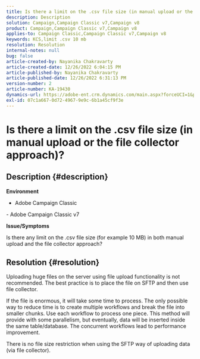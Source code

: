 ```yaml
---
title: Is there a limit on the .csv file size (in manual upload or the file collector approach)?
description: Description
solution: Campaign,Campaign Classic v7,Campaign v8
product: Campaign,Campaign Classic v7,Campaign v8
applies-to: Campaign Classic,Campaign Classic v7,Campaign v8
keywords: KCS,limit .csv 10 mb
resolution: Resolution
internal-notes: null
bug: false
article-created-by: Nayanika Chakravarty
article-created-date: 12/26/2022 6:04:15 PM
article-published-by: Nayanika Chakravarty
article-published-date: 12/26/2022 6:31:13 PM
version-number: 2
article-number: KA-19430
dynamics-url: https://adobe-ent.crm.dynamics.com/main.aspx?forceUCI=1&pagetype=entityrecord&etn=knowledgearticle&id=e9e304b3-4785-ed11-81ac-6045bd006b4b
exl-id: 07c1a667-0d72-4967-9e9c-6b1a45cf9f3e
---
```

# Is there a limit on the .csv file size (in manual upload or the file collector approach)?

## Description {#description}


<b>Environment</b>

- Adobe Campaign Classic

- Adobe Campaign Classic v7

<b>Issue/Symptoms</b>

Is there any limit on the .csv file size (for example 10 MB) in both manual upload and the file collector approach?


## Resolution {#resolution}


Uploading huge files on the server using file upload functionality is not recommended. The best practice is to place the file on SFTP and then use file collector.

If the file is enormous, it will take some time to process. The only possible way to reduce time is to create multiple workflows and break the file into smaller chunks. Use each workflow to process one piece. This method will provide with some parallelism, but eventually, data will be inserted inside the same table/database. The concurrent workflows lead to performance improvement.

There is no file size restriction when using the SFTP way of uploading data (via file collector).
